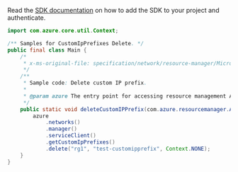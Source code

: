 Read the [SDK documentation](https://github.com/Azure/azure-sdk-for-java/blob/azure-resourcemanager_2.13.0/sdk/resourcemanager/azure-resourcemanager/README.md) on how to add the SDK to your project and authenticate.

```java
import com.azure.core.util.Context;

/** Samples for CustomIpPrefixes Delete. */
public final class Main {
    /*
     * x-ms-original-file: specification/network/resource-manager/Microsoft.Network/stable/2021-05-01/examples/CustomIpPrefixDelete.json
     */
    /**
     * Sample code: Delete custom IP prefix.
     *
     * @param azure The entry point for accessing resource management APIs in Azure.
     */
    public static void deleteCustomIPPrefix(com.azure.resourcemanager.AzureResourceManager azure) {
        azure
            .networks()
            .manager()
            .serviceClient()
            .getCustomIpPrefixes()
            .delete("rg1", "test-customipprefix", Context.NONE);
    }
}
```
